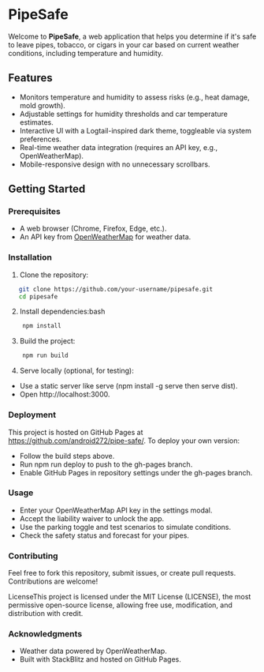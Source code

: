# PipeSafe

Welcome to **PipeSafe**, a web application that helps you determine if it's safe to leave pipes, tobacco, or cigars in your car based on current weather conditions, including temperature and humidity.

## Features
- Monitors temperature and humidity to assess risks (e.g., heat damage, mold growth).
- Adjustable settings for humidity thresholds and car temperature estimates.
- Interactive UI with a Logtail-inspired dark theme, toggleable via system preferences.
- Real-time weather data integration (requires an API key, e.g., OpenWeatherMap).
- Mobile-responsive design with no unnecessary scrollbars.

## Getting Started

### Prerequisites
- A web browser (Chrome, Firefox, Edge, etc.).
- An API key from [OpenWeatherMap](https://openweathermap.org/) for weather data.

### Installation
1. Clone the repository:
```bash
   git clone https://github.com/your-username/pipesafe.git
   cd pipesafe
```

2. Install dependencies:bash
```bash
    npm install
```

3. Build the project:
```bash
    npm run build
```

4. Serve locally (optional, for testing):
- Use a static server like serve (npm install -g serve then serve dist).
- Open http://localhost:3000.


### Deployment
This project is hosted on GitHub Pages at https://github.com/android272/pipe-safe/. To deploy your own version:

- Follow the build steps above.
- Run npm run deploy to push to the gh-pages branch.
- Enable GitHub Pages in repository settings under the gh-pages branch.

### Usage
- Enter your OpenWeatherMap API key in the settings modal.
- Accept the liability waiver to unlock the app.
- Use the parking toggle and test scenarios to simulate conditions.
- Check the safety status and forecast for your pipes.

### Contributing
Feel free to fork this repository, submit issues, or create pull requests. Contributions are welcome!

LicenseThis project is licensed under the MIT License (LICENSE), the most permissive open-source license, allowing free use, modification, and distribution with credit.

### Acknowledgments
- Weather data powered by OpenWeatherMap.
- Built with StackBlitz and hosted on GitHub Pages.
